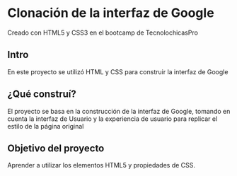 # Clonación de la interfaz de Google
Creado con HTML5 y CSS3 en el bootcamp de TecnolochicasPro
## Intro
En este proyecto se utilizó HTML y CSS para construir la interfaz de Google
## ¿Qué construí?
El proyecto se basa en la construcción de la interfaz de Google, tomando en cuenta la interfaz de Usuario y la experiencia de usuario para replicar el estilo de la página original
## Objetivo del proyecto
Aprender a utilizar los elementos HTML5 y propiedades de CSS.
